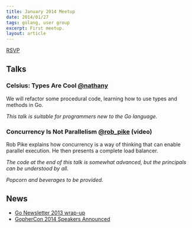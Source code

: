 ```yaml
---
title: January 2014 Meetup
date: 2014/01/27
tags: golang, user group
excerpt: First meetup.
layout: article
---
```


[RSVP](http://www.meetup.com/startupedmonton/events/153065012/)

## Talks

### Celsius: Types Are Cool [@nathany](https://twitter.com/nathany)

We will refactor some procedural code, learning how to use types and methods in Go.

*This talk is suitable for programmers new to the Go language.*

### Concurrency Is Not Parallelism [@rob_pike](https://twitter.com/rob_pike) (video)
  
Rob Pike explains how concurrency is a way of thinking that can enable parallel execution. He then presents a complete load balancer.

*The code at the end of this talk is somewhat advanced, but the principals can be understood by all.*

*Popcorn and beverages to be provided.*

## News

* [Go Newsletter 2013 wrap-up](http://www.golangweekly.com/archive/go-newsletter-2013-wrap-up/) 
* [GopherCon 2014 Speakers Announced](http://www.gophercon.com/speakers/2013/12/25/speakers.html)

